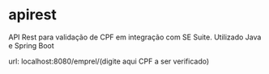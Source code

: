 # apirest
API Rest para validação de CPF em integração com SE Suite. Utilizado Java e Spring Boot

url:
localhost:8080/emprel/(digite aqui CPF a ser verificado)
